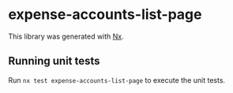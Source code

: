 # expense-accounts-list-page

This library was generated with [Nx](https://nx.dev).

## Running unit tests

Run `nx test expense-accounts-list-page` to execute the unit tests.
